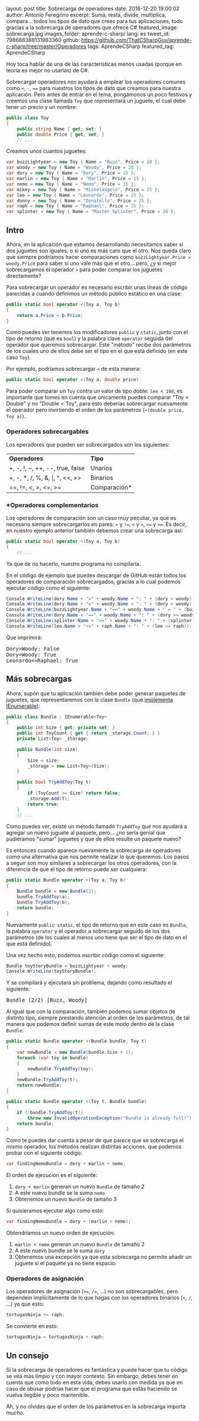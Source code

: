 layout: post
title: Sobrecarga de operadores
date: 2016-12-20 19:00:02
author: Antonio Feregrino
excerpt: Suma, resta, divide, multiplica, compara... todos los tipos de dato que crees para tus aplicaciones, todo gracias a la sobrecarga de operadores que ofrece C&#35;
featured_image: sobrecarga.jpg
images_folder: aprende-c-sharp/
lang: es
tweet_id: 798688388131983360
github: https://github.com/ThatCSharpGuy/aprende-c-sharp/tree/master/Operadores
tags: AprendeCSharp
featured_tag: AprendeCSharp

Hoy toca hablar de una de las características menos usadas (porque en teoría es mejor no usarlas) de C#. 

Sobrecargar operadores nos ayudará a emplear los operadores comunes como `+`, `-`, `==` para nuestros los tipos de dato que creamos para nuestra aplicación. Pero antes de entrar en el tema, pongámonos un poco festivos y creemos una clase llamada `Toy` que representará un juguete, el cual debe tener un precio y un nombre:

```csharp  
public class Toy
{
    public string Name { get; set; }
    public double Price { get; set; }
    // ...
```  

Creamos unos cuantos juguetes:   

```csharp  
var buzzLightyear = new Toy { Name = "Buzz", Price = 20 };
var woody = new Toy { Name = "Woody", Price = 20 };
var dory = new Toy { Name = "Dory", Price = 15 };
var marlin = new Toy { Name = "Marlin", Price = 15 };
var nemo = new Toy { Name = "Nemo", Price = 15 };
var mikey = new Toy { Name = "Michelangelo", Price = 25 };
var leo = new Toy { Name = "Leonardo", Price = 25 };
var donny = new Toy { Name = "Donatello", Price = 25 };
var raph = new Toy { Name = "Raphael", Price = 25 };
var splinter = new Toy { Name = "Master Splinter", Price = 30 };
```  

## Intro  

Ahora, en la aplicación que estamos desarrollando necesitamos saber si dos juguetes son iguales, o si uno es más caro que el otro. Nos queda claro que siempre podríamos hacer comparaciones como `buzzLightyear.Price > woody.Price` para saber si uno vale más que el otro... pero, ¿y si mejor sobrecargamos el operador `>` para poder comparar los juguetes directamente?

Para sobrecargar un operador es necesario escribir unas líneas de código parecidas a cuando definimos un método público estático en una clase:

```csharp  
public static bool operator <(Toy a, Toy b)
{
    return a.Price < b.Price;
}
```  

Como puedes ver tenemos los modificadores `public` y `static`, junto con el tipo de retorno (que es `bool`) y la palabra clave `operator` seguida del operador que queremos sobrecargar. Este "método" recibe dos parámetros de los cuales uno de ellos debe ser el tipo en el que está definido (en este caso `Toy`).

Por ejemplo, podríamos sobrecargar `<` de esta manera: 

```csharp  
public static bool operator <(Toy a, double price)
```  

Para poder comparar un `Toy` contra un valor de tipo doble: `leo < 10d`, es importante que tomes en cuenta que únicamente puedes comparar "Toy < Double" y no "Double < Toy", para esto deberías sobrecargar nuevamente el operador pero invirtiendo el orden de los parámetros (`<(double price, Toy a)`).

### Operadores sobrecargables  
Los operadores que pueden ser sobrecargados son los siguientes:  

<table>
    <tr>
        <td><b>Operadores</b></td>
        <td><b>Tipo</b></td>
    </tr>
    <tr>
        <td>+, -, !, ~, ++, --, true, false</td>
        <td>Unarios</td>
    </tr>
    <tr>
        <td>+, -, *, /, %, &amp;, |, ^, &lt;&lt;, &gt;&gt;</td>
        <td>Binarios</td>
    </tr>
    <tr>
        <td>==, !=, &lt;, &gt;, &lt;=, &gt;=</td>
        <td>Comparación*</td>
    </tr>
</table>

### *Operadores complementarios
Los operadores de comparación son un caso muy peculiar, ya que es necesario siempre sobrecargarlos en pares: `=` y `!=`, `<` y `>`, `<=` y `>=`. Es decir, en nuestro ejemplo anterior también debemos crear una sobrecarga así: 

```csharp  
public static bool operator >(Toy a, Toy b)
{
    // ...
```  

Ya que de no hacerlo, nuestro programa no compilaría.

En el código de ejemplo que puedes descargar de GitHub están todos los operadores de comparación sobrecargados, gracias a lo cual podemos ejecutar código como el siguiente:

```csharp  
Console.WriteLine(dory.Name + ">" + woody.Name + ": " + (dory > woody));
Console.WriteLine(dory.Name + "<" + woody.Name + ": " + (dory < woody));
Console.WriteLine(buzzLightyear.Name + "==" + woody.Name + " = " + (buzzLightyear == woody));
Console.WriteLine(dory.Name + "==" + woody.Name + ": " + (dory == woody));
Console.WriteLine(splinter.Name + ">=" + woody.Name + ": " + (splinter >= woody));
Console.WriteLine(leo.Name + "<=" + raph.Name + ": " + (leo <= raph));
```  

Que imprimirá: 

<pre>
Dory>Woody: False
Dory<Woody: True
Buzz==Woody = True
Dory==Woody: False
Master Splinter>=Woody: True
Leonardo<=Raphael: True
</pre>

## Más sobrecargas    
Ahora, supón que tu aplicación también debe poder generar paquetes de juguetes, que representaremos con la clase `Bundle` (que <a href="../yield-c-sharp">implementa IEnumerable</a>):  

```csharp  
public class Bundle : IEnumerable<Toy>
{
    public int Size { get; private set; }
    public int ToyCount { get { return _storage.Count; } }
    private List<Toy> _storage;

    public Bundle(int size)
    {
        Size = size;
        _storage = new List<Toy>(Size);
    }

    public bool TryAddToy(Toy t)
    {
        if (ToyCount >= Size) return false;
        _storage.Add(t);
        return true;
    }
    // ...
```  

Como puedes ver, existe un método llamado `TryAddToy` que nos ayudará a agregar un nuevo juguete al paquete, pero... ¿no sería genial que pudiéramos "sumar" juguetes y que de ellos resulte un paquete nuevo?

Es entonces cuando aparece nuevamente la sobrecarga de operadores como una alternativa que nos permite realizar lo que queremos. Los pasos a seguir son muy similares a sobrecargar los otros operadores, con la diferencia de que el tipo de retorno puede ser cualquiera:  

```csharp  
public static Bundle operator +(Toy a, Toy b)
{
    Bundle bundle = new Bundle(2);
    bundle.TryAddToy(a);
    bundle.TryAddToy(b);
    return bundle;
}
```  

Nuevamente `public static`, el tipo de retorno que en este caso es `Bundle`, la palabra `operator` y el operador a sobrecargar seguido de los dos parámetros (de los cuales al menos uno tiene que ser el tipo de dato en el que está definido).

Una vez hecho esto, podemos escribir código como el siguiente:  

```csharp  
Bundle toyStoryBundle = buzzLightyear + woody;
Console.WriteLine(toyStoryBundle);
```  

Y se compilará y ejecutará sin problema, dejando como resultado el siguiente:  

<pre>
Bundle (2/2) [Buzz, Woody]
</pre>

Al igual que con la comparación, también podemos sumar objetos de distinto tipo, siempre prestando atención al orden de los parámetros, de tal manera que podemos definir sumas de este modo dentro de la clase `Bundle`:  

```csharp  
public static Bundle operator +(Bundle bundle, Toy t)
{
    var newBundle = new Bundle(bundle.Size + 1);
    foreach (var toy in bundle)
    {
        newBundle.TryAddToy(toy);
    }
    newBundle.TryAddToy(t);
    return newBundle;
}

public static Bundle operator +(Toy t, Bundle bundle)
{
    if (!bundle.TryAddToy(t))
        throw new InvalidOperationException("Bundle is already full!");
    return bundle;
}
```  

Como te puedes dar cuenta a pesar de que parece que se sobrecarga el mismo operador, los métodos realizan distintas acciones, que podemos probar con el siguiente código:

```csharp  
var findingNemoBundle = dory + marlin + nemo;
```  

El orden de ejecución es el siguiente:  

 1. `dory + marlin` generan un nuevo `Bundle` de tamaño 2
 2. A este nuevo bundle se le suma `nemo`
 3. Obtenemos un nuevo `Bundle` de tamaño 3

Si quisieramos ejecutar algo como esto:  

```csharp  
var findingNemoBundle = dory + (marlin + nemo);
```  

Obtendríamos un nuevo orden de ejecución:  

 1. `marlin + nemo` generan un nuevo `Bundle` de tamaño 2
 2. A este nuevo bundle se le suma `dory`
 3. Obtenemos una excepción ya que esta sobrecarga no permite añadir un juguete si el paquete ya no tiene espacio.

### Operadores de asignación  
Los operadores de asignación (`+=`, `/=`, ...) no son sobrecargables, pero dependein implícitamente de lo que hagas con los operadores binarios (`+`, `/`, ...)
ya que esto:  

```csharp  
tortugasNinja += raph;
```  

Se convierte en esto:  

```csharp  
tortugasNinja = tortugasNinja + raph;
```  

## Un consejo  
Sí la sobrecarga de operadores es fantástica y puede hacer que tu código se vea más limpio y con mayor contexto. Sin embargo, debes tener en cuenta que como todo en esta vida, debes usarlo con medida ya que en caso de abusar podrías hacer que el programa que estás haciendo se vuelva ilegible y poco mantenible.  

Ah, y no olvides que el orden de los parámetros en la sobrecarga importa mucho.  

